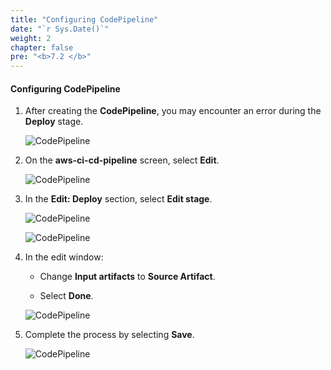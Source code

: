 ```yaml
---
title: "Configuring CodePipeline"
date: "`r Sys.Date()`"
weight: 2
chapter: false
pre: "<b>7.2 </b>"
---
```


#### Configuring CodePipeline

1. After creating the **CodePipeline**, you may encounter an error during the **Deploy** stage.

    ![CodePipeline](/images/7-CodePipeline/7.png)

2. On the **aws-ci-cd-pipeline** screen, select **Edit**.

    ![CodePipeline](/images/7-CodePipeline/8.png)

3. In the **Edit: Deploy** section, select **Edit stage**.

    ![CodePipeline](/images/7-CodePipeline/9.png)

    ![CodePipeline](/images/7-CodePipeline/10.png)

4. In the edit window:

    - Change **Input artifacts** to **Source Artifact**.

    - Select **Done**.

    ![CodePipeline](/images/7-CodePipeline/11.png)

5. Complete the process by selecting **Save**.

    ![CodePipeline](/images/7-CodePipeline/12.png)
